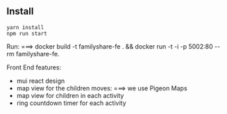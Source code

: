 ## Install

```
yarn install
npm run start
```
Run: ===> 
docker build -t familyshare-fe . && docker run -t -i -p 5002:80 --rm familyshare-fe. 
  
Front End features:
   - mui react design
   - map view for the children moves: ===> we use Pigeon Maps
   - map view for children in each activity
   - ring countdown timer for each activity
